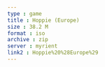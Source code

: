 ```yaml
---
type : game
title : Hoppie (Europe)
size : 38.2 M
format : iso
archive : zip
server : myrient
link2 : Hoppie%20%28Europe%29
---
```

